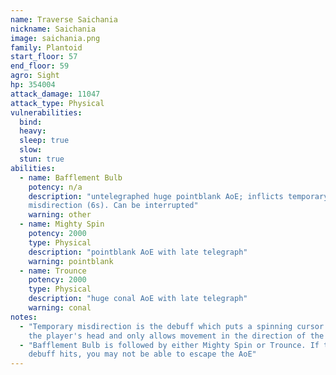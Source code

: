 ```yaml
---
name: Traverse Saichania
nickname: Saichania
image: saichania.png
family: Plantoid
start_floor: 57
end_floor: 59
agro: Sight
hp: 354004
attack_damage: 11047
attack_type: Physical
vulnerabilities:
  bind: 
  heavy: 
  sleep: true
  slow: 
  stun: true
abilities:
  - name: Bafflement Bulb
    potency: n/a
    description: "untelegraphed huge pointblank AoE; inflicts temporary
    misdirection (6s). Can be interrupted"
    warning: other
  - name: Mighty Spin
    potency: 2000
    type: Physical
    description: "pointblank AoE with late telegraph"
    warning: pointblank
  - name: Trounce
    potency: 2000
    type: Physical
    description: "huge conal AoE with late telegraph"
    warning: conal
notes:
  - "Temporary misdirection is the debuff which puts a spinning cursor over
    the player's head and only allows movement in the direction of the cursor"
  - "Bafflement Bulb is followed by either Mighty Spin or Trounce. If the
    debuff hits, you may not be able to escape the AoE"
---
```

